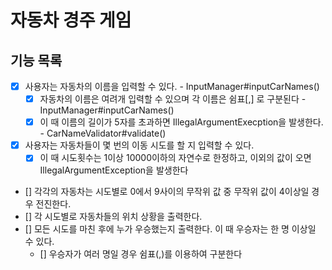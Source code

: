 # 자동차 경주 게임

## 기능 목록

- [X] 사용자는 자동차의 이름을 입력할 수 있다. - InputManager#inputCarNames()
  - [X] 자동차의 이름은 여려개 입력할 수 있으며 각 이름은 쉼표[,] 로 구분된다 - InputManager#inputCarNames()
  - [X] 이 때 이름의 길이가 5자를 초과하면 IllegalArgumentExecption을 발생한다. - CarNameValidator#validate()
- [X] 사용자는 자동차들이 몇 번의 이동 시도를 할 지 입력할 수 있다.
  - [X] 이 때 시도횟수는 1이상 10000이하의 자연수로 한정하고, 이외의 값이 오면 IllegalArgumentException을 발생한다
- [] 각각의 자동차는 시도별로 0에서 9사이의 무작위 값 중 무작위 값이 4이상일 경우 전진한다.
- [] 각 시도별로 자동차들의 위치 상황을 출력한다.
- [] 모든 시도를 마친 후에 누가 우승했는지 출력한다. 이 때 우승자는 한 명 이상일 수 있다.
  - [] 우승자가 여러 명일 경우 쉼표(,)를 이용하여 구분한다

